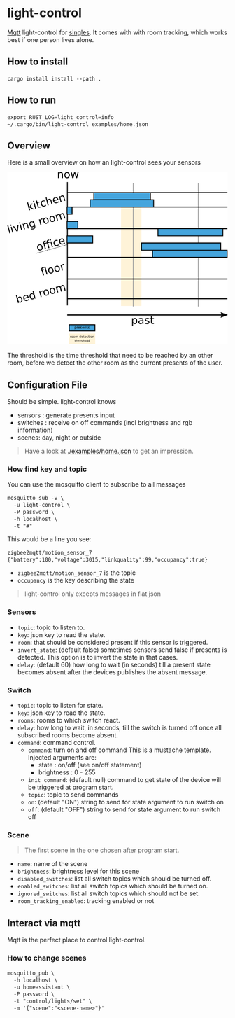 # light-control

[Mqtt](http://mosquitto.org/man/mqtt-7.html)
light-control for [singles](https://en.wikipedia.org/wiki/Single_person).
It comes with with room tracking, which works best if one person lives alone.

## How to install

```shell script
cargo install install --path .
```

## How to run

```shell script
export RUST_LOG=light_control=info
~/.cargo/bin/light-control examples/home.json
```

## Overview

Here is a small overview on how an light-control sees your sensors

![image](./images/overview.png)

The threshold is the time threshold that need to be reached by an other room,
before we detect the other room as the current presents of the user.

## Configuration File

Should be simple.
light-control knows

* sensors : generate presents input
* switches : receive on off commands (incl brightness and rgb information)
* scenes: day, night or outside

> Have a look at [./examples/home.json](./examples/home.json) to get an impression.

### How find key and topic

You can use the mosquitto client to subscribe to all messages

```shell script
mosquitto_sub -v \
  -u light-control \
  -P password \
  -h localhost \
  -t "#"
```

This would be a line you see:
```mqtt
zigbee2mqtt/motion_sensor_7 {"battery":100,"voltage":3015,"linkquality":99,"occupancy":true}
```
* `zigbee2mqtt/motion_sensor_7` is the topic
* `occupancy` is the key describing the state

> light-control only excepts messages in flat json

### Sensors

* `topic`: topic to listen to.
* `key`: json key to read the state.
* `room`: that should be considered present if this sensor is triggered.
* `invert_state`: (default false) 
    sometimes sensors send false if presents is detected.
    This option is to invert the state in that cases.
* `delay`: (default 60) 
    how long to wait (in seconds) till a present state becomes 
    absent after the devices publishes the absent message.
    
### Switch

* `topic`: topic to listen for state.
* `key`: json key to read the state.
* `rooms`: rooms to which switch react.
* `delay`: 
    how long to wait, in seconds, till the switch is turned off
    once all subscribed rooms become absent.
* `command`: command control.
    * `command`: turn on and off command
        This is a mustache template. Injected arguments are:
        * state : on/off (see on/off statement)
        * brightness : 0 - 255
    * `init_command`: (default null)
        command to get state of the device
        will be triggered at program start.
    * `topic`: topic to send commands
    * `on`: (default "ON")
        string to send for state argument to run switch on
    * `off`: (default "OFF")
        string to send for state argument to run switch off
        
### Scene

> The first scene in the one chosen after program start.

* `name`: name of the scene
* `brightness`: brightness level for this scene
* `disabled_switches`:
    list all switch topics which should be turned off.
* `enabled_switches`:
    list all switch topics which should be turned on.
* `ignored_switches`:
    list all switch topics which should not be set.
* `room_tracking_enabled`: tracking enabled or not

## Interact via mqtt

Mqtt is the perfect place to control light-control.

### How to change scenes

```shell script
mosquitto_pub \
  -h localhost \
  -u homeassistant \
  -P password \
  -t "control/lights/set" \
  -m '{"scene":"<scene-name>"}' 
```
